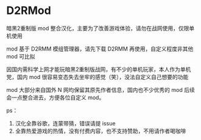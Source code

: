# D2RMod
暗黑2重制版 mod 整合汉化，主要为了改善游戏体验，请勿在战网使用，仅限单机使用

mod 基于 D2RMM 模组管理器，请先下载 D2RMM 再使用，自定义程度非其他 mod 可比拟

因国内需科学上网才能玩暗黑2重制版战网，有不少的单机玩家，本人作为单机党，国内 mod 很容易变态失去坐牢的感觉（笑），没法自定义自己想要的功能

mod 大部分来自国外 N 网均保留其原先作者信息，国内也不少优秀的 mod 后续会一点整合进去，方便各位自定义 mod。



ps：
1. 汉化全靠谷歌，连蒙带猜，错误请提 issue
2. 全靠热爱游戏的热情，没有付费内容，也不支持赞助，不用请作者喝咖啡
